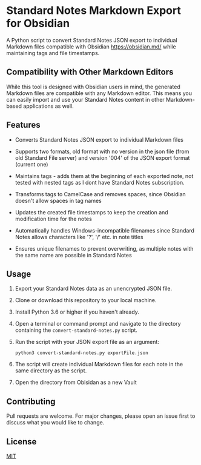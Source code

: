 # Standard Notes Markdown Export for Obsidian

A Python script to convert Standard Notes JSON export to individual Markdown files compatible with Obsidian https://obsidian.md/ while maintaining tags and file timestamps. 

## Compatibility with Other Markdown Editors

While this tool is designed with Obsidian users in mind, the generated Markdown files are compatible with any Markdown editor. This means you can easily import and use your Standard Notes content in other Markdown-based applications as well.

## Features

- Converts Standard Notes JSON export to individual Markdown files

- Supports two formats, old format with no version in the json file (from old Standard File server) and version '004' of the JSON export format (current one)

- Maintains tags - adds them at the beginning of each exported note, not tested with nested tags as I dont have Standard Notes subscription. 

- Transforms tags to CamelCase and removes spaces, since Obsidian doesn't allow spaces in tag names

- Updates the created file timestamps to keep the creation and modification time for the notes

- Automatically handles Windows-incompatible filenames since Standard Notes allows characters like '?', '/' etc. in note titles

- Ensures unique filenames to prevent overwriting, as multiple notes with the same name are possible in Standard Notes

## Usage

1. Export your Standard Notes data as an unencrypted JSON file.

2. Clone or download this repository to your local machine.

3. Install Python 3.6 or higher if you haven't already.

4. Open a terminal or command prompt and navigate to the directory containing the `convert-standard-notes.py` script. 

5. Run the script with your JSON export file as an argument:

    ```python3 convert-standard-notes.py exportFile.json```

6. The script will create individual Markdown files for each note in the same directory as the script.

8. Open the directory from Obisidan as a new Vault

## Contributing

Pull requests are welcome. For major changes, please open an issue first to discuss what you would like to change.

## License

[MIT](https://choosealicense.com/licenses/mit/)